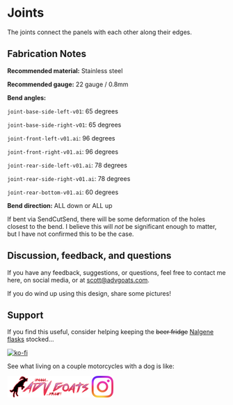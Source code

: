 # Joints

The joints connect the panels with each other along their edges.

## Fabrication Notes

**Recommended material:** Stainless steel

**Recommended gauge:** 22 gauge / 0.8mm

**Bend angles:**

`joint-base-side-left-v01`: 65 degrees

`joint-base-side-right-v01`: 65 degrees

`joint-front-left-v01.ai`: 96 degrees

`joint-front-right-v01.ai`: 96 degrees

`joint-rear-side-left-v01.ai`: 78 degrees

`joint-rear-side-right-v01.ai`: 78 degrees

`joint-rear-bottom-v01.ai`: 60 degrees

**Bend direction:** ALL down or ALL up

If bent via SendCutSend, there will be some deformation of the holes closest to the bend. I believe this will *not* be significant enough to matter, but I have not confirmed this to be the case.

## Discussion, feedback, and questions

If you have any feedback, suggestions, or questions, feel free to contact me here, on social media, or at scott@advgoats.com.

If you do wind up using this design, share some pictures!

## Support

If you find this useful, consider helping keeping the ~~beer fridge~~ [Nalgene flasks](https://nalgene.com/product/10oz-flask/) stocked...

[![ko-fi](https://ko-fi.com/img/githubbutton_sm.svg)](https://ko-fi.com/N4N86PBC2)

See what living on a couple motorcycles with a dog is like:

[![advgoats.com](../../tower/images/assets/advgoats.png)](https://advgoats.com) [![Instagram](../../tower/images/assets/Instagram_Glyph_Gradient.png)](https://www.instagram.com/surak_and_scott)